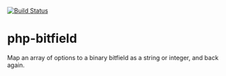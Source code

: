 [![Build Status](https://travis-ci.org/bigcommerce-labs/php-bitfield.png?branch=master)](https://travis-ci.org/bigcommerce-labs/php-bitfield)

# php-bitfield

Map an array of options to a binary bitfield as a string or integer, and back again.

